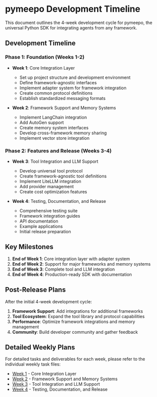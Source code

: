 # pymeepo Development Timeline

This document outlines the 4-week development cycle for pymeepo, the universal Python SDK for integrating agents from any framework.

## Development Timeline

### Phase 1: Foundation (Weeks 1-2)
- **Week 1**: Core Integration Layer
  - Set up project structure and development environment
  - Define framework-agnostic interfaces
  - Implement adapter system for framework integration
  - Create common protocol definitions
  - Establish standardized messaging formats

- **Week 2**: Framework Support and Memory Systems
  - Implement LangChain integration
  - Add AutoGen support
  - Create memory system interfaces
  - Develop cross-framework memory sharing
  - Implement vector store integration

### Phase 2: Features and Release (Weeks 3-4)
- **Week 3**: Tool Integration and LLM Support
  - Develop universal tool protocol
  - Create framework-agnostic tool definitions
  - Implement LiteLLM integration
  - Add provider management
  - Create cost optimization features

- **Week 4**: Testing, Documentation, and Release
  - Comprehensive testing suite
  - Framework integration guides
  - API documentation
  - Example applications
  - Initial release preparation

## Key Milestones

1. **End of Week 1**: Core integration layer with adapter system
2. **End of Week 2**: Support for major frameworks and memory systems
3. **End of Week 3**: Complete tool and LLM integration
4. **End of Week 4**: Production-ready SDK with documentation

## Post-Release Plans

After the initial 4-week development cycle:

1. **Framework Support**: Add integrations for additional frameworks
2. **Tool Ecosystem**: Expand the tool library and protocol capabilities
3. **Performance**: Optimize framework integrations and memory management
4. **Community**: Build developer community and gather feedback

## Detailed Weekly Plans

For detailed tasks and deliverables for each week, please refer to the individual weekly task files:

- [Week 1](week1.md) - Core Integration Layer
- [Week 2](week2.md) - Framework Support and Memory Systems
- [Week 3](week3.md) - Tool Integration and LLM Support
- [Week 4](week4.md) - Testing, Documentation, and Release
